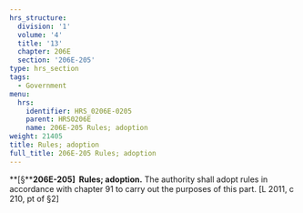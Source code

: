 ```yaml
---
hrs_structure:
  division: '1'
  volume: '4'
  title: '13'
  chapter: 206E
  section: '206E-205'
type: hrs_section
tags:
  - Government
menu:
  hrs:
    identifier: HRS_0206E-0205
    parent: HRS0206E
    name: 206E-205 Rules; adoption
weight: 21405
title: Rules; adoption
full_title: 206E-205 Rules; adoption
---
```

**[§****206E-205]  Rules; adoption.** The authority shall adopt rules in accordance with chapter 91 to carry out the purposes of this part. [L 2011, c 210, pt of §2]